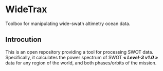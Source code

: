 # WideTrax
Toolbox for manipulating wide-swath altimetry ocean data. 

## Introcution


This is an open repository providing a tool for processing SWOT data. Specifically, it calculates the power spectrum of SWOT **« *Level-3 v1.0* »** data for any region of the world, and both phases/orbits of the mission.
